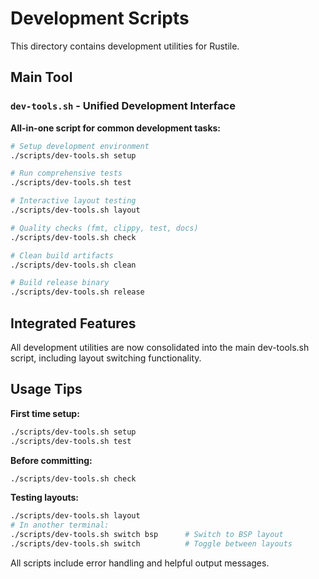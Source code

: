 # Development Scripts

This directory contains development utilities for Rustile.

## Main Tool

### `dev-tools.sh` - Unified Development Interface

**All-in-one script for common development tasks:**

```bash
# Setup development environment
./scripts/dev-tools.sh setup

# Run comprehensive tests
./scripts/dev-tools.sh test

# Interactive layout testing
./scripts/dev-tools.sh layout

# Quality checks (fmt, clippy, test, docs)
./scripts/dev-tools.sh check

# Clean build artifacts
./scripts/dev-tools.sh clean

# Build release binary
./scripts/dev-tools.sh release
```

## Integrated Features

All development utilities are now consolidated into the main dev-tools.sh script, including layout switching functionality.

## Usage Tips

**First time setup:**
```bash
./scripts/dev-tools.sh setup
./scripts/dev-tools.sh test
```

**Before committing:**
```bash
./scripts/dev-tools.sh check
```

**Testing layouts:**
```bash
./scripts/dev-tools.sh layout
# In another terminal:
./scripts/dev-tools.sh switch bsp      # Switch to BSP layout
./scripts/dev-tools.sh switch          # Toggle between layouts
```

All scripts include error handling and helpful output messages.
